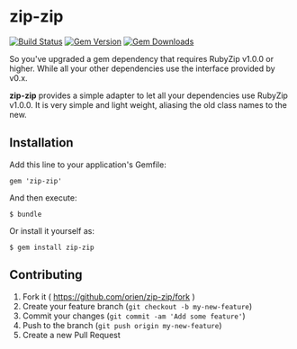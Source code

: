 # zip-zip

[![Build Status](https://travis-ci.org/orien/zip-zip.svg?branch=master)](https://travis-ci.org/orien/zip-zip)
[![Gem Version](https://img.shields.io/gem/v/zip-zip.svg?maxAge=2592000)](https://rubygems.org/gems/zip-zip)
[![Gem Downloads](https://img.shields.io/gem/dt/zip-zip.svg?maxAge=2592000)](https://rubygems.org/gems/zip-zip)

So you've upgraded a gem dependency that requires RubyZip v1.0.0 or higher.
While all your other dependencies use the interface provided by v0.x.

**zip-zip** provides a simple adapter to let all your dependencies use RubyZip v1.0.0.
It is very simple and light weight, aliasing the old class names to the new.

## Installation

Add this line to your application's Gemfile:

    gem 'zip-zip'

And then execute:

    $ bundle

Or install it yourself as:

    $ gem install zip-zip

## Contributing

1. Fork it ( https://github.com/orien/zip-zip/fork )
2. Create your feature branch (`git checkout -b my-new-feature`)
3. Commit your changes (`git commit -am 'Add some feature'`)
4. Push to the branch (`git push origin my-new-feature`)
5. Create a new Pull Request
